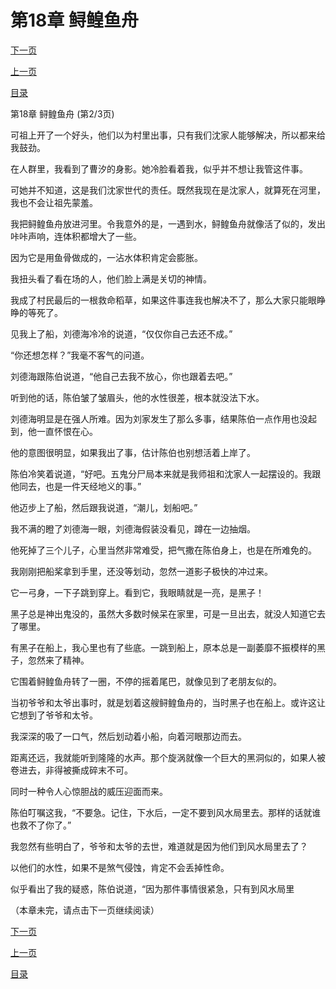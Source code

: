 <h1>第18章   鲟鳇鱼舟</h1>
            <div><p><a href="./53_%E7%AC%AC18%E7%AB%A0_%E9%B2%9F%E9%B3%87%E9%B1%BC%E8%88%9F.md">下一页</a></p><p><a href="./51_%E7%AC%AC18%E7%AB%A0_%E9%B2%9F%E9%B3%87%E9%B1%BC%E8%88%9F.md">上一页</a></p><p><a href="../">目录</a></p></div>
            <div><p>第18章   鲟鳇鱼舟 (第2/3页)</p><p>可祖上开了一个好头，他们以为村里出事，只有我们沈家人能够解决，所以都来给我鼓劲。</p><p>在人群里，我看到了曹汐的身影。她冷脸看着我，似乎并不想让我管这件事。</p><p>可她并不知道，这是我们沈家世代的责任。既然我现在是沈家人，就算死在河里，我也不会让祖先蒙羞。</p><p>我把鲟鳇鱼舟放进河里。令我意外的是，一遇到水，鲟鳇鱼舟就像活了似的，发出咔咔声响，连体积都增大了一些。</p><p>因为它是用鱼骨做成的，一沾水体积肯定会膨胀。</p><p>我扭头看了看在场的人，他们脸上满是关切的神情。</p><p>我成了村民最后的一根救命稻草，如果这件事连我也解决不了，那么大家只能眼睁睁的等死了。</p><p>见我上了船，刘德海冷冷的说道，“仅仅你自己去还不成。”</p><p>“你还想怎样？”我毫不客气的问道。</p><p>刘德海跟陈伯说道，“他自己去我不放心，你也跟着去吧。”</p><p>听到他的话，陈伯皱了皱眉头，他的水性很差，根本就没法下水。</p><p>刘德海明显是在强人所难。因为刘家发生了那么多事，结果陈伯一点作用也没起到，他一直怀恨在心。</p><p>他的意图很明显，如果我出了事，估计陈伯也别想活着上岸了。</p><p>陈伯冷笑着说道，“好吧。五鬼分尸局本来就是我师祖和沈家人一起摆设的。我跟他同去，也是一件天经地义的事。”</p><p>他迈步上了船，然后跟我说道，“潮儿，划船吧。”</p><p>我不满的瞪了刘德海一眼，刘德海假装没看见，蹲在一边抽烟。</p><p>他死掉了三个儿子，心里当然非常难受，把气撒在陈伯身上，也是在所难免的。</p><p>我刚刚把船桨拿到手里，还没等划动，忽然一道影子极快的冲过来。</p><p>它一弓身，一下子跳到穿上。看到它，我眼睛就是一亮，是黑子！</p><p>黑子总是神出鬼没的，虽然大多数时候呆在家里，可是一旦出去，就没人知道它去了哪里。</p><p>有黑子在船上，我心里也有了些底。一跳到船上，原本总是一副萎靡不振模样的黑子，忽然来了精神。</p><p>它围着鲟鳇鱼舟转了一圈，不停的摇着尾巴，就像见到了老朋友似的。</p><p>当初爷爷和太爷出事时，就是划着这艘鲟鳇鱼舟的，当时黑子也在船上。或许这让它想到了爷爷和太爷。</p><p>我深深的吸了一口气，然后划动着小船，向着河眼那边而去。</p><p>距离还远，我就能听到隆隆的水声。那个旋涡就像一个巨大的黑洞似的，如果人被卷进去，非得被撕成碎末不可。</p><p>同时一种令人心惊胆战的威压迎面而来。</p><p>陈伯叮嘱这我，“不要急。记住，下水后，一定不要到风水局里去。那样的话就谁也救不了你了。”</p><p>我忽然有些明白了，爷爷和太爷的去世，难道就是因为他们到风水局里去了？</p><p>以他们的水性，如果不是煞气侵蚀，肯定不会丢掉性命。</p><p>似乎看出了我的疑惑，陈伯说道，“因为那件事情很紧急，只有到风水局里</p><p>（本章未完，请点击下一页继续阅读）</p></div>
            <div><p><a href="./53_%E7%AC%AC18%E7%AB%A0_%E9%B2%9F%E9%B3%87%E9%B1%BC%E8%88%9F.md">下一页</a></p><p><a href="./51_%E7%AC%AC18%E7%AB%A0_%E9%B2%9F%E9%B3%87%E9%B1%BC%E8%88%9F.md">上一页</a></p><p><a href="../">目录</a></p></div>